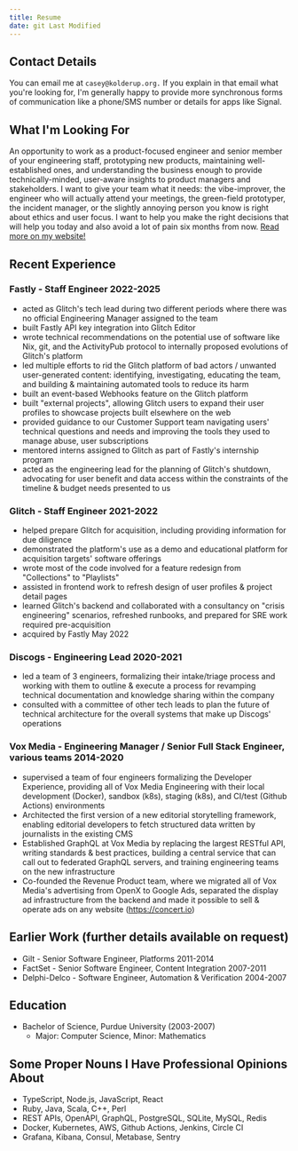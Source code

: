 ```yaml
---
title: Resume
date: git Last Modified
---
```


## Contact Details

You can email me at `casey@kolderup.org.` If you explain in that email what you're looking for, I'm generally happy to provide more synchronous forms of communication like a phone/SMS number or details for apps like Signal.

## What I'm Looking For

An opportunity to work as a product-focused engineer and senior member of your engineering staff, prototyping new products, maintaining well-established ones, and understanding the business enough to provide technically-minded, user-aware insights to product managers and stakeholders. I want to give your team what it needs: the vibe-improver, the engineer who will actually attend your meetings, the green-field prototyper, the incident manager, or the slightly annoying person you know is right about ethics and user focus. I want to help you make the right decisions that will help you today and also avoid a lot of pain six months from now. [Read more on my website!](/me#hire-me)

## Recent Experience

### Fastly - Staff Engineer 2022-2025

- acted as Glitch's tech lead during two different periods where there was no official Engineering Manager assigned to the team
- built Fastly API key integration into Glitch Editor
- wrote technical recommendations on the potential use of software like Nix, git, and the ActivityPub protocol to internally proposed evolutions of Glitch's platform
- led multiple efforts to rid the Glitch platform of bad actors / unwanted user-generated content: identifying, investigating, educating the team, and building & maintaining automated tools to reduce its harm
- built an event-based Webhooks feature on the Glitch platform
- built "external projects", allowing Glitch users to expand their user profiles to showcase projects built elsewhere on the web
- provided guidance to our Customer Support team navigating users' technical questions and needs and improving the tools they used to manage abuse, user subscriptions
- mentored interns assigned to Glitch as part of Fastly's internship program
- acted as the engineering lead for the planning of Glitch's shutdown, advocating for user benefit and data access within the constraints of the timeline & budget needs presented to us

### Glitch - Staff Engineer 2021-2022

- helped prepare Glitch for acquisition, including providing information for due diligence
- demonstrated the platform's use as a demo and educational platform for acquisition targets' software offerings
- wrote most of the code involved for a feature redesign from "Collections" to "Playlists"
- assisted in frontend work to refresh design of user profiles & project detail pages
- learned Glitch's backend and collaborated with a consultancy on "crisis engineering" scenarios, refreshed runbooks, and prepared for SRE work required pre-acquisition
- acquired by Fastly May 2022

### Discogs - Engineering Lead 2020-2021

- led a team of 3 engineers, formalizing their intake/triage process and working with them to outline & execute a process for revamping technical documentation and knowledge sharing within the company
- consulted with a committee of other tech leads to plan the future of technical architecture for the overall systems that make up Discogs' operations

### Vox Media - Engineering Manager / Senior Full Stack Engineer, various teams 2014-2020

- supervised a team of four engineers formalizing the Developer Experience, providing all of Vox Media Engineering with their local development (Docker), sandbox (k8s), staging (k8s), and CI/test (Github Actions) environments
- Architected the first version of a new editorial storytelling framework, enabling editorial developers to fetch structured data written by journalists in the existing CMS
- Established GraphQL at Vox Media by replacing the largest RESTful API, writing standards & best practices, building a central service that can call out to federated GraphQL servers, and training engineering teams on the new infrastructure
- Co-founded the Revenue Product team, where we migrated all of Vox Media's advertising from OpenX to Google Ads, separated the display ad infrastructure from the backend and made it possible to sell & operate ads on any website (https://concert.io)

## Earlier Work (further details available on request)

- Gilt - Senior Software Engineer, Platforms 2011-2014
- FactSet - Senior Software Engineer, Content Integration 2007-2011
- Delphi-Delco - Software Engineer, Automation & Verification 2004-2007

## Education

- Bachelor of Science, Purdue University (2003-2007)
  - Major: Computer Science, Minor: Mathematics

## Some Proper Nouns I Have Professional Opinions About

- TypeScript, Node.js, JavaScript, React
- Ruby, Java, Scala, C++, Perl
- REST APIs, OpenAPI, GraphQL, PostgreSQL, SQLite, MySQL, Redis
- Docker, Kubernetes, AWS, Github Actions, Jenkins, Circle CI
- Grafana, Kibana, Consul, Metabase, Sentry
